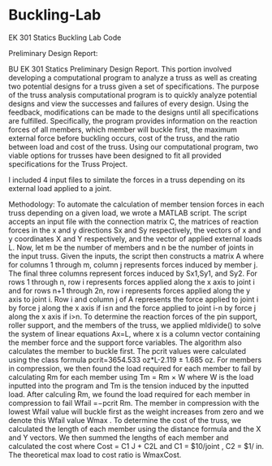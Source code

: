# Buckling-Lab
EK 301 Statics Buckling Lab Code

Preliminary Design Report:

BU EK 301 Statics Preliminary Design Report. This portion involved developing a computational program to analyze a truss as well as creating two potential designs for a truss given a set of specifications. The purpose of the truss analysis computational program is to quickly analyze potential designs and view the successes and failures of every design. Using the feedback, modifications can be made to the designs until all specifications are fulfilled. Specifically, the program provides information on the reaction forces of all members, which member will buckle first, the maximum external force before buckling occurs, cost of the truss, and the ratio between load and cost of the truss. Using our computational program, two viable options for trusses have been designed to fit all provided specifications for the Truss Project.

I included 4 input files to similate the forces in a truss depending on its external load applied to a joint.

Methodology:
To automate the calculation of member tension forces in each truss depending on a given load, we wrote a MATLAB script. The script accepts an input file with the connection matrix C, the matrices of reaction forces in the x and y directions Sx and Sy respectively, the vectors of x and y coordinates X and Y respectively, and the vector of applied external loads L. Now, let m be the number of members and n be the number of joints in the input truss. Given the inputs, the script then constructs a matrix A where for columns 1 through m, column j represents forces induced by member j. The final three columns represent forces induced by Sx1,Sy1, and Sy2. For rows 1 through n, row i represents forces applied along the x axis to joint i and for rows n+1 through 2n, row i represents forces applied along the y axis to joint i. Row i and column j of A represents the force applied to joint i by force j along the x axis if i≤n and the force applied to joint i-n by force j along the x axis if i>n.
To determine the reaction forces of the pin support, roller support, and the members of the truss, we applied mldivide() to solve the system of linear equations Ax=L, where x is a column vector containing the member force and the support force variables.
The algorithm also calculates the member to buckle first. The pcrit values were calculated using the class formula pcrit=3654.533 oz*L-2.119 ± 1.685 oz. For members in compression, we then found the load required for each member to fail by calculating Rm for each member using  Tm = Rm × W where W is the load inputted into the program and Tm is the tension induced by the inputted load. After calculing  Rm, we found the load required for each member in compression to fail Wfail =−pcrit Rm. The member in compression with the lowest Wfail value will buckle first as the weight increases from zero and we denote this Wfail value Wmax .
To determine the cost of the truss, we calculated the length of each member using the distance formula and the X and Y vectors. We then summed the lengths of each member and calculated the cost where Cost = C1 J + C2L and C1 = $10/joint , C2 = $1/ in.
The theoretical max load to cost ratio is WmaxCost.
